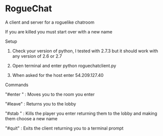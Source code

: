 RogueChat
=========

A client and server for a roguelike chatroom

If you are killed you must start over with a new name

Setup

1. Check your version of python, I tested with 2.7.3 but it should work with any version of 2.6 or 2.7

2. Open terminal and enter python roguechatclient.py

3. When asked for the host enter 54.209.127.40

Commands

"#enter <roomname>" : Moves you to the room you enter

"#leave" : Returns you to the lobby

"#stab <name>" : Kills the player you enter returning them to the lobby and making them choose a new name

"#quit" : Exits the client returning you to a terminal prompt
